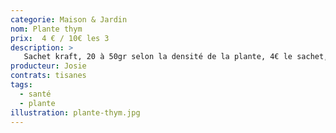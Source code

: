 ```yaml
---
categorie: Maison & Jardin
nom: Plante thym
prix:  4 € / 10€ les 3
description: >
   Sachet kraft, 20 à 50gr selon la densité de la plante, 4€ le sachet, 10€ les 3
producteur: Josie
contrats: tisanes
tags: 
  - santé
  - plante
illustration: plante-thym.jpg
---
```


